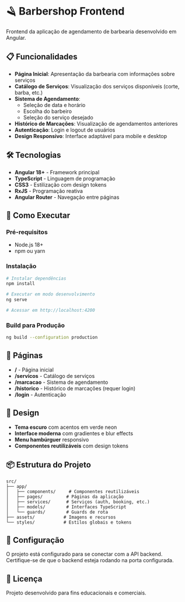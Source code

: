 # 🪒 Barbershop Frontend

Frontend da aplicação de agendamento de barbearia desenvolvido em Angular.

## 📋 Funcionalidades

- **Página Inicial**: Apresentação da barbearia com informações sobre serviços
- **Catálogo de Serviços**: Visualização dos serviços disponíveis (corte, barba, etc.)
- **Sistema de Agendamento**: 
  - Seleção de data e horário
  - Escolha do barbeiro
  - Seleção do serviço desejado
- **Histórico de Marcações**: Visualização de agendamentos anteriores
- **Autenticação**: Login e logout de usuários
- **Design Responsivo**: Interface adaptável para mobile e desktop

## 🛠️ Tecnologias

- **Angular 18+** - Framework principal
- **TypeScript** - Linguagem de programação
- **CSS3** - Estilização com design tokens
- **RxJS** - Programação reativa
- **Angular Router** - Navegação entre páginas

## 🚀 Como Executar

### Pré-requisitos
- Node.js 18+ 
- npm ou yarn

### Instalação
```bash
# Instalar dependências
npm install

# Executar em modo desenvolvimento
ng serve

# Acessar em http://localhost:4200
```

### Build para Produção
```bash
ng build --configuration production
```

## 📱 Páginas

- **/** - Página inicial
- **/servicos** - Catálogo de serviços
- **/marcacao** - Sistema de agendamento
- **/historico** - Histórico de marcações (requer login)
- **/login** - Autenticação

## 🎨 Design

- **Tema escuro** com acentos em verde neon
- **Interface moderna** com gradientes e blur effects
- **Menu hambúrguer** responsivo
- **Componentes reutilizáveis** com design tokens

## 📦 Estrutura do Projeto

```
src/
├── app/
│   ├── components/     # Componentes reutilizáveis
│   ├── pages/         # Páginas da aplicação
│   ├── services/      # Serviços (auth, booking, etc.)
│   ├── models/        # Interfaces TypeScript
│   └── guards/        # Guards de rota
├── assets/           # Imagens e recursos
└── styles/           # Estilos globais e tokens
```

## 🔧 Configuração

O projeto está configurado para se conectar com a API backend. Certifique-se de que o backend esteja rodando na porta configurada.

## 📄 Licença

Projeto desenvolvido para fins educacionais e comerciais.